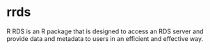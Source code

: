 # rrds

R RDS is an R package that is designed to access an RDS server and provide data and metadata to users in an efficient and effective way.